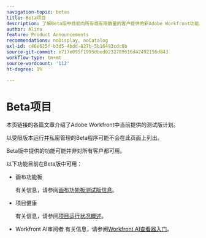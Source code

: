 ```yaml
---
navigation-topic: betas
title: Beta项目
description: 了解Beta版中目前向所有或有限数量的客户提供的新Adobe Workfront功能。
author: Alina
feature: Product Announcements
recommendations: noDisplay, noCatalog
exl-id: c46e625f-b3d5-4bdd-827b-5b16493cdc6b
source-git-commit: e717e095f1995dbed0232789616d42492156d843
workflow-type: tm+mt
source-wordcount: '112'
ht-degree: 1%

---
```


# Beta项目

本页链接的各篇文章介绍了Adobe Workfront中当前提供的测试版计划。

以受限版本运行并私密管理的Beta程序可能不会在此页面上列出。

Beta版中提供的功能可能并非对所有客户都可用。

以下功能目前在Beta版中可用：

* 画布功能板

  有关信息，请参阅[画布功能板测试版信息](/help/quicksilver/product-announcements/betas/canvas-dashboards-beta/canvas-dashboards-beta-information.md)。

* 项目健康

  有关信息，请参阅[项目运行状况概述](/help/quicksilver/workfront-basics/ai-assistant/project-health-overview.md)。

* Workfront AI审阅者
有关信息，请参阅[Workfront AI查看器入门](/help/quicksilver/review-and-approve-work/document-reviews-and-approvals/wf-ai-reviewer.md)。


<!--

drafted for later when we start releasing features for the commenting experience. When we can launch the beta article for new commenting experience, replace what you have here with this: 
 
The features described in this page are currently available as part of beta programs. Features that are available in beta might not be available to all customers. 


## New commenting exprience Beta

* [New commenting experience](../betas/new-commenting-experience-beta/unified-commenting-experience.md)
* [New commenting experience beta release activity](../betas/new-commenting-experience-beta/new-commenting-beta-experience-information.md)

## New form designer Beta

* [Form designer overview](../../administration-and-setup/customize-workfront/create-manage-custom-forms/form-designer/form-designer-overview.md)

-->
